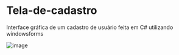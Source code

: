 # Tela-de-cadastro
Interface gráfica de um cadastro de usuário feita em C# utilizando windowsforms

![image](https://github.com/Goulartt12/Tela-de-cadastro/assets/147453845/5dd0808f-e7b8-403a-bba7-b3b7dc703c34)
